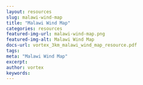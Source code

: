 ```yaml
---
layout: resources
slug: malawi-wind-map
title: "Malawi Wind Map"
categories: resources
featured-img-url: malawi-wind-map.png
featured-img-alt: Malawi Wind Map
docs-url: vortex_3km_malawi_wind_map_resource.pdf
tags:
meta: "Malawi Wind Map"
excerpt: 
author: vortex
keywords: 
---
```

